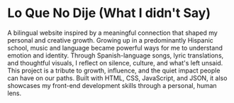 # Lo Que No Dije (What I didn't Say)
A bilingual website inspired by a meaningful connection that shaped my personal and creative growth. Growing up in a predominantly Hispanic school, music and language became powerful ways for me to understand emotion and identity. Through Spanish-language songs, lyric translations, and thoughtful visuals, I reflect on silence, culture, and what's left unsaid. This project is a tribute to growth, influence, and the quiet impact people can have on our paths. Built with HTML, CSS, JavaScript, and JSON, it also showcases my front-end development skills through a personal, human lens.
